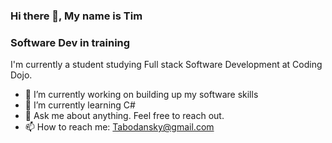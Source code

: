 ### Hi there 👋, My name is Tim

### Software Dev in training

I'm currently a student studying Full stack Software Development at Coding Dojo.  


- 🔭 I’m currently working on building up my software skills 
- 🌱 I’m currently learning C# 
- 💬 Ask me about anything. Feel free to reach out.  
- 📫 How to reach me: Tabodansky@gmail.com 









